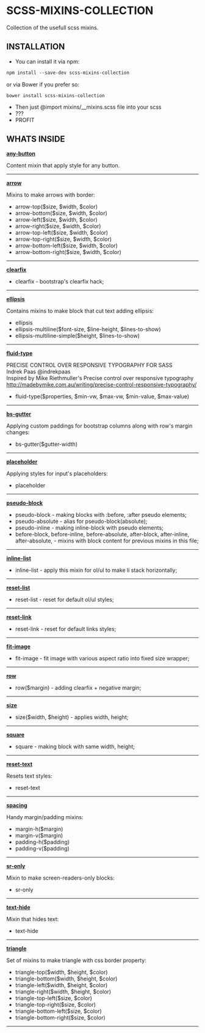 # SCSS-MIXINS-COLLECTION

Collection of the usefull scss mixins.

## INSTALLATION

* You can install it via npm:
```css
npm install --save-dev scss-mixins-collection
```
or via Bower if you prefer so: 
```
bower install scss-mixins-collection
```
  
* Then just @import mixins/__mixins.scss file into your scss
* ???
* PROFIT

## WHATS INSIDE
  
[**any-button**](https://github.com/RusinovAnton/scss-mixins-collection/blob/master/mixins/_any-button.scss)  
  
Content mixin that apply style for any button.  
  
-----  
  
[**arrow**](https://github.com/RusinovAnton/scss-mixins-collection/blob/master/mixins/_arrow.scss)

Mixins to make arrows with border:

* arrow-top($size, $width, $color)
* arrow-bottom($size, $width, $color)
* arrow-left($size, $width, $color)
* arrow-right($size, $width, $color)
* arrow-top-left($size, $width, $color)
* arrow-top-right($size, $width, $color)
* arrow-bottom-left($size, $width, $color)
* arrow-bottom-right($size, $width, $color)

-----

[**clearfix**](https://github.com/RusinovAnton/scss-mixins-collection/blob/master/mixins/_clearfix.scss)

* clearfix - bootstrap's clearfix hack;

-----

[**ellipsis**](https://github.com/RusinovAnton/scss-mixins-collection/blob/master/mixins/_ellipsis.scss)

  Contains mixins to make block that cut text adding ellipsis:
* ellipsis
* ellipsis-multiline($font-size, $line-height, $lines-to-show)
* ellipsis-multiline-simple($height, $lines-to-show)
-----

[**fluid-type**](https://github.com/RusinovAnton/scss-mixins-collection/blob/master/mixins/_fullwidth.scss)

PRECISE CONTROL OVER RESPONSIVE TYPOGRAPHY FOR SASS  
Indrek Paas @indrekpaas  
Inspired by Mike Riethmuller's Precise control over responsive typography  
http://madebymike.com.au/writing/precise-control-responsive-typography/  
* fluid-type($properties, $min-vw, $max-vw, $min-value, $max-value)  

-----

[**bs-gutter**](https://github.com/RusinovAnton/scss-mixins-collection/blob/master/mixins/_hack-bootstrap.scss)

Applying custom paddings for bootstrap columns along with row's margin changes:

* bs-gutter($gutter-width)
  
-----

[**placeholder**](https://github.com/RusinovAnton/scss-mixins-collection/blob/master/mixins/_placeholder.scss)

Applying styles for input's placeholders:

* placeholder

-----

[**pseudo-block**](https://github.com/RusinovAnton/scss-mixins-collection/blob/master/mixins/_pseudo-block.scss)

* pseudo-block - making blocks with :before, :after pseudo elements;
* pseudo-absolute - alias for pseudo-block(absolute);
* pseudo-inline - making inline-block with pseudo elements;
* before-block, before-inline, before-absolute, after-block, after-inline, after-absolute, - mixins with block content for previous mixins in this file;

-----

[**inline-list**](https://github.com/RusinovAnton/scss-mixins-collection/blob/master/mixins/_inline-list.scss)

* inline-list - apply this mixin for ol/ul to make li stack horizontally;

-----

[**reset-list**](https://github.com/RusinovAnton/scss-mixins-collection/blob/master/mixins/_reset-list.scss)

* reset-list - reset for default ol/ul styles;

-----

[**reset-link**](https://github.com/RusinovAnton/scss-mixins-collection/blob/master/mixins/_reset-link.scss)

* reset-link - reset for default links styles;

-----

[**fit-image**](https://github.com/RusinovAnton/scss-mixins-collection/blob/master/mixins/_fit-image.scss)

* fit-image - fit image with various aspect ratio into fixed size wrapper;

-----

[**row**](https://github.com/RusinovAnton/scss-mixins-collection/blob/master/mixins/_row.scss)

* row($margin) - adding clearfix + negative margin;

-----

[**size**](https://github.com/RusinovAnton/scss-mixins-collection/blob/master/mixins/_size.scss)

* size($width, $height) - applies width, height;

-----

[**square**](https://github.com/RusinovAnton/scss-mixins-collection/blob/master/mixins/_square.scss)

* square - making block with same width, height;

-----

[**reset-text**](https://github.com/RusinovAnton/scss-mixins-collection/blob/master/mixins/_reset-text.scss)

Resets text styles:

* reset-text

-----

[**spacing**](https://github.com/RusinovAnton/scss-mixins-collection/blob/master/mixins/_spacing.scss)

Handy margin/padding mixins:

* margin-h($margin)
* margin-v($margin)
* padding-h($padding)
* padding-v($padding)

-----

[**sr-only**](https://github.com/RusinovAnton/scss-mixins-collection/blob/master/mixins/_sr-only.scss)

Mixin to make screen-readers-only blocks:

* sr-only

-----

[**text-hide**](https://github.com/RusinovAnton/scss-mixins-collection/blob/master/mixins/_text-hide.scss)

Mixin that hides text:

* text-hide

-----

[**triangle**](https://github.com/RusinovAnton/scss-mixins-collection/blob/master/mixins/_triangle.scss)

Set of mixins to make triangle with css border property:

* triangle-top($width, $height, $color)
* triangle-bottom($width, $height, $color)
* triangle-left($width, $height, $color)
* triangle-right($width, $height, $color)
* triangle-top-left($size, $color)
* triangle-top-right($size, $color)
* triangle-bottom-left($size, $color)
* triangle-bottom-right($size, $color)

-----
